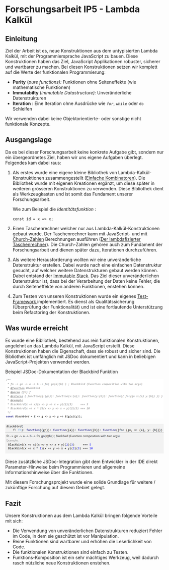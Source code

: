 # Forschungsarbeit IP5 - Lambda Kalkül

## Einleitung

Ziel der Arbeit ist es, neue Konstruktionen aus dem untypisierten Lambda Kalkül, mit der Programmiersprache JavaScript zu bauen. Diese Konstruktionen haben das Ziel, JavaScript Applikationen robuster, sicherer und wartbarer zu machen. Bei diesen Konstruktionen setzen wir komplett auf die Werte der funktionalen Programmierung:

* **Purity** \(_pure functions\):_   Funktionen ohne Seiteneffekte \(wie mathematische Funktionen\)
* **Immutabilty** \(_immutable Datastructure\):_  Unveränderliche Datenstrukturen
* **Iteration** : Eine Iteration ohne Ausdrücke wie _`for`_, _`while`_ oder `do` Schleifen

Wir verwenden dabei keine Objektorientierte- oder sonstige nicht funktionale Konzepte.

## Ausgangslage

Da es bei dieser Forschungsarbeit keine konkrete Aufgabe gibt, sondern nur ein übergeordnetes Ziel, haben wir uns eigene Aufgaben überlegt. Folgendes kam dabei raus:

1. Als erstes wurde eine eigene kleine Bibliothek von Lambda-Kalkül-Konstruktionen zusammengestellt \([Einfache Kombinatoren](einfache-kombinatoren.md)\). Die Bibliothek wurde mit eigenen Kreationen ergänzt, um diese später in weiteren grösseren Konstruktionen zu verwenden. Diese Bibliothek dient als Werkzeugkasten und ist somit das Fundament unserer Forschungsarbeit.  


   Wie zum Beispiel die _Identitätsfunktion_ :

   ```text
   const id = x => x;
   ```

2. Einen Taschenrechner welcher nur aus Lambda-Kalkül-Konstruktionen gebaut wurde. Der Taschenrechner kann mit JavaScript- und mit [Church-Zahlen](church-encodings-zahlen-und-boolesche-werte.md#church-zahlen) Berechnungen ausführen       \([Der lambdafizierter Taschenrechner](der-lambdafizierter-taschenrechner.md)\). Die Church-Zahlen gehören auch zum Fundament der Forschungsarbeit und dienen später dazu, Iterationen durchzuführen. 
3. Als weitere Herausforderung wollten wir eine unveränderliche Datenstruktur erstellen. Dabei wurde nach eine einfachen Datenstruktur  gesucht, auf welcher  weitere Datenstrukturen gebaut werden können. Dabei entstand der [Immutable Stack](immutable-stack.md). Das Ziel dieser unveränderlichen Datenstruktur ist, dass bei der Verarbeitung der Daten keine Fehler, die durch Seiteneffekte von anderen Funktionen, enstehen können. 
4. Zum Testen von unseren Konstruktionen wurde ein eigenes [Test-Framework ](test-framework.md)implementiert. Es dienst als  Qualitätssicherung \(Überprüfung der Funktionalität\) und ist eine fortlaufende Unterstützung beim Refactoring der Konstruktionen.

## Was wurde erreicht

Es wurde eine Bibliothek, bestehend aus rein funktionalen Konstruktionen, angelehnt an das Lambda Kalkül, mit JavaScript erstellt. Diese Konstruktionen haben die Eigenschaft, dass sie robust und sicher sind. Die Bibliothek ist umfänglich mit JSDoc dokumentiert und kann in beliebigen JavaScript-Projekten verwendet werden.

Beispiel JSDoc-Dokumentation der Blackbird Funktion

![JSDoc f&#xFC;r Blackbird](../.gitbook/assets/blackbird.PNG)

![IDE-Dokumentation](../.gitbook/assets/blackbirddokuhelp.PNG)

Diese zusätzliche JSDoc-Integration gibt dem Entwickler in der IDE direkt Parameter-Hinweise beim Programmieren und allgemeine Informationshinweise über die Funktionen.

Mit diesem Forschungsprojekt wurde eine solide Grundlage für weitere / zukünftige Forschung auf diesem Gebiet gelegt. 

## Fazit

Unsere Konstruktionen aus dem Lambda Kalkül bringen folgende Vorteile mit sich:

* Die Verwendung von unveränderlichen Datenstrukturen reduziert Fehler im Code, in dem sie geschützt ist vor Manipulation.
* Reine Funktionen sind wartbarer und erhöhen die Leserlichkeit von Code.
* Die funktionalen Konstruktionen sind einfach zu Testen.
* Funktions-Komposition ist ein sehr mächtiges Werkzeug, weil dadurch rasch nützliche neue Konstruktionen enstehen.





